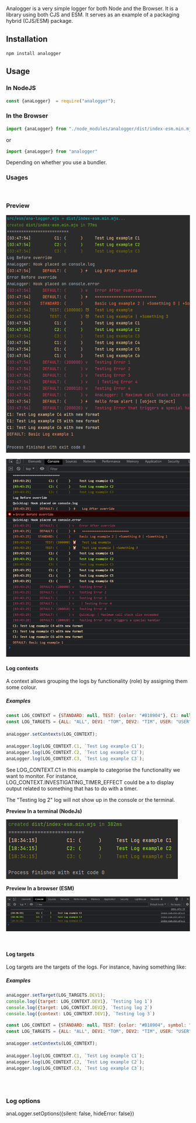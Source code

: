 
Analogger is a very simple logger for both Node and the Browser.
It is a library using both CJS and ESM. It serves as an example of a packaging hybrid (CJS/ESM) package.

## Installation

```shell
npm install analogger
```

## Usage

### In NodeJS

```javascript
const {anaLogger}  = require("analogger");
```

### In the Browser

```javascript
import {anaLogger} from "./node_modules/analogger/dist/index-esm.min.mjs";
```

or

```javascript
import {anaLogger} from "analogger"
```

Depending on whether you use a bundler.

### Usages

<br/>

### Preview

![img_1.png](https://github.com/thimpat/analogger/blob/main/docs/images/img_3.png)

![img.png](https://github.com/thimpat/analogger/blob/main/docs/images/img_2.png)

#### Log contexts

A context allows grouping the logs by functionality (role) by assigning them some colour.

##### Examples

```javascript
const LOG_CONTEXT = {STANDARD: null, TEST: {color: "#B18904"}, C1: null, C2: null, C3: null, DEFAULT: {}}
const LOG_TARGETS = {ALL: "ALL", DEV1: "TOM", DEV2: "TIM", USER: "USER"};

anaLogger.setContexts(LOG_CONTEXT);

anaLogger.log(LOG_CONTEXT.C1, `Test Log example C1`);
anaLogger.log(LOG_CONTEXT.C2, `Test Log example C2`);
anaLogger.log(LOG_CONTEXT.C3, `Test Log example C3`);
```

See LOG_CONTEXT.C1 in this example to categorise the functionality we want to monitor.
For instance, LOG_CONTEXT.INVESTIGATING_TIMER_EFFECT could be a to display output related to something that has to
do with a timer.

The "Testing log 2" log will not show up in the console or the terminal.

**Preview In a terminal (NodeJs)**

![img.png](https://github.com/thimpat/analogger/blob/main/docs/images/img.png)

**Preview In a browser (ESM)**

![img_1.png](https://github.com/thimpat/analogger/blob/main/docs/images/img_1.png)


<br/>

#### Log targets

Log targets are the targets of the logs. For instance, having something like:

##### Examples

```javascript
anaLogger.setTarget(LOG_TARGETS.DEV1);
console.log({target: LOG_CONTEXT.DEV1}, `Testing log 1`)
console.log({target: LOG_CONTEXT.DEV2}, `Testing log 2`)
console.log({context: LOG_CONTEXT.DEV1}, `Testing log 3`)
```


```javascript
const LOG_CONTEXT = {STANDARD: null, TEST: {color: "#B18904", symbol: "⏰"}, C1: null, C2: null, C3: null, DEFAULT: {}}
const LOG_TARGETS = {ALL: "ALL", DEV1: "TOM", DEV2: "TIM", USER: "USER"};

anaLogger.setContexts(LOG_CONTEXT);

anaLogger.log(LOG_CONTEXT.C1, `Test Log example C1`);
anaLogger.log(LOG_CONTEXT.C2, `Test Log example C2`);
anaLogger.log(LOG_CONTEXT.C3, `Test Log example C3`);
```

<br/><br/>

### Log options

anaLogger.setOptions({silent: false, hideError: false})

